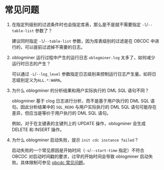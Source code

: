 # 常见问题

1. 在指定列级别的过滤条件时也会指定库表，那么是不是就不需要指定 `-l`/`--table-list` 参数了？

   建议同时指定 `-l`/`--table-list` 参数，因为库表级别的过滤是在 OBCDC 中进行的，可以提前过滤掉不需要的日志。

2. oblogminer 运行过程中产生的运行日志 `oblogminer.log` 太多了，如何减少运行时日志的产生？

   可以通过 `-L`/`--log_level` 参数指定日志级别来控制运行日志产生量。如将日志级别定义为`ALL.*:WARN`。

3. 为什么 oblogminer 的分析结果和用户实际执行的 DML SQL 语句不同？

   oblogminer 基于 clog 日志进行分析，而不是基于用户执行的 DML SQL 语句。因此分析结果中的 `SQL_REDO` 与用户实际执行的 DML SQL 语句可能存在差异，但应当是等价于用户执行的 DML SQL 语句。

   例如，对于在主键表的主键列上的 UPDATE 操作，oblogminer 会生成 DELETE 和 INSERT 操作。

4. 为什么 oblogminer 启动失败，提示 `init cdc instance failed`？

   启动失败的一个常见原因是开始时间（`-s`/`--start-time` 指定）不符合 OBCDC 对启动时间戳的要求，过早的开始时间会导致 oblogminer 启动失败。具体限制可参见 [obcdc 常见问题](../../300.data-integrate/400.cdc/200.obcdc/300.faq-of-obcdc.md)。
